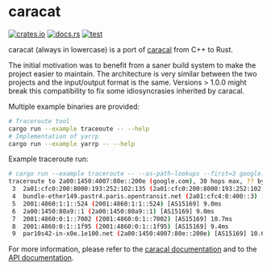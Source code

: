 # caracat

[![crates.io](https://img.shields.io/crates/v/caracat?logo=rust)](https://crates.io/crates/caracat/)
[![docs.rs](https://img.shields.io/docsrs/caracat?logo=docs.rs)](https://docs.rs/caracat/)
[![test](https://img.shields.io/github/actions/workflow/status/maxmouchet/caracat/test.yml?logo=github&label=test)](https://github.com/maxmouchet/caracat/actions/workflows/test.yml)

caracat (always in lowercase) is a port of [caracal](https://github.com/dioptra-io/caracal/) from C++ to Rust.

The initial motivation was to benefit from a saner build system to make the project easier to maintain.
The architecture is very similar between the two projects and the input/output format is the same.
Versions > 1.0.0 might break this compatibility to fix some idiosyncrasies inherited by caracal.

Multiple example binaries are provided:
```bash
# Traceroute tool
cargo run --example traceoute -- --help
# Implementation of yarrp
cargo run --example yarrp -- --help
```

Example traceroute run:
```bash
# cargo run --example traceroute -- --as-path-lookups --first=3 google.com
traceroute to 2a00:1450:4007:80e::200e (google.com), 30 hops max, ?? byte packets
 3  2a01:cfc0:200:8000:193:252:102:135 (2a01:cfc0:200:8000:193:252:102:135) [AS5511] 8.9ms
 4  bundle-ether149.pastr4.paris.opentransit.net (2a01:cfc4:0:400::3) [AS5511] 83.6ms
 5  2001:4860:1:1::524 (2001:4860:1:1::524) [AS15169] 9.0ms
 6  2a00:1450:80a9::1 (2a00:1450:80a9::1) [AS15169] 9.0ms
 7  2001:4860:0:1::7002 (2001:4860:0:1::7002) [AS15169] 10.7ms
 8  2001:4860:0:1::1f95 (2001:4860:0:1::1f95) [AS15169] 9.4ms
 9  par10s42-in-x0e.1e100.net (2a00:1450:4007:80e::200e) [AS15169] 10.6ms
```

For more information, please refer to the [caracal documentation](https://dioptra-io.github.io/caracal/) and to the [API documentation](https://docs.rs/caracat/latest/caracat/).
